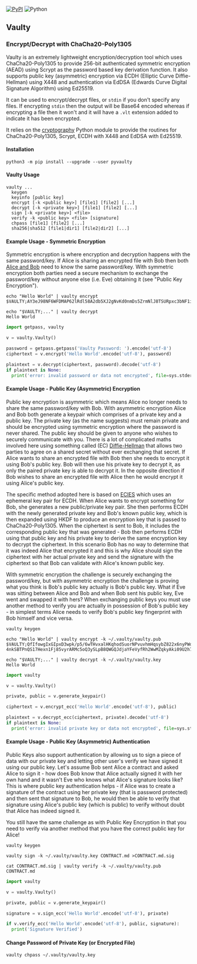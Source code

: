 [![PyPI](https://img.shields.io/pypi/v/pyvaulty.svg)](https://pypi.python.org/pypi/pyvaulty/)
![Python](https://img.shields.io/badge/python-≥&nbsp;3.6-brightgreen)

## Vaulty
### Encrypt/Decrypt with ChaCha20-Poly1305

Vaulty is an extremely lightweight encryption/decryption tool which uses ChaCha20-Poly1305 to provide 256-bit authenticated symmetric encryption (AEAD) using Scrypt as the password based key derivation function. It also supports public key (asymmetric) encryption via ECDH (Elliptic Curve Diffie-Hellman) using X448 and authentication via EdDSA (Edwards Curve Digital Signature Algorithm) using Ed25519.

It can be used to encrypt/decrypt files, or `stdin` if you don't specify any files. If encrypting `stdin` then the output will be Base64 encoded whereas if encrypting a file then it won't and it will have a `.vlt` extension added to indicate it has been encrypted.

It relies on the [cryptography](https://pypi.org/project/cryptography/) Python module to provide the routines for ChaCha20-Poly1305, Scrypt, ECDH with X448 and EdDSA with Ed25519.
 
#### Installation

```
python3 -m pip install --upgrade --user pyvaulty
```

#### Vaulty Usage

```
vaulty ...
  keygen
  keyinfo [public key]
  encrypt [-k <public key>] [file1] [file2] [...]
  decrypt [-k <private key>] [file1] [file2] [...]
  sign [-k <private key>] <file>
  verify -k <public key> <file> [signature]
  chpass [file1] [file2] [...]
  sha256|sha512 [file1|dir1] [file2|dir2] [...]
```

#### Example Usage - Symmetric Encryption

Symmetric encryption is where encryption and decryption happens with the same password/key. If Alice is sharing an encrypted file with Bob then both [Alice and Bob](https://en.wikipedia.org/wiki/Alice_and_Bob) need to know the same password/key. With symmetric encryption both parties need a secure mechanism to exchange the password/key without anyone else (i.e. Eve) obtaining it (see "Public Key Encryption").

```
echo "Hello World" | vaulty encrypt
$VAULTY;AY3eJ98NF6WFDMAP62lRdl58A2db5XJ2gNvKd0nmDs5ZrmNlJ8TSURpxc3bNF1iGw77dHA==

echo "$VAULTY;..." | vaulty decrypt
Hello World
```

```python
import getpass, vaulty

v = vaulty.Vaulty()

password = getpass.getpass('Vaulty Password: ').encode('utf-8')
ciphertext = v.encrypt('Hello World'.encode('utf-8'), password)

plaintext = v.decrypt(ciphertext, password).decode('utf-8')
if plaintext is None:
  print('error: invalid password or data not encrypted', file=sys.stderr)
```

#### Example Usage - Public Key (Asymmetric) Encryption

Public key encryption is asymmetric which means Alice no longer needs to share the same password/key with Bob. With asymmetric encryption Alice and Bob both generate a keypair which comprises of a private key and a public key. The private key (as the name suggests) must remain private and should be encrypted using symmetric encryption where the password is never shared. The public key should be given to anyone who wishes to securely communicate with you. There is a lot of complicated maths involved here using something called (EC) [Diffie-Hellman](https://en.wikipedia.org/wiki/Diffie%E2%80%93Hellman_key_exchange) that allows two parties to agree on a shared secret without ever exchanging that secret. If Alice wants to share an encrypted file with Bob then she needs to encrypt it using Bob's public key. Bob will then use his private key to decrypt it, as only the paired private key is able to decrypt it. In the opposite direction if Bob wishes to share an encrypted file with Alice then he would encrypt it using Alice's public key.

The specific method adopted here is based on [ECIES](https://en.wikipedia.org/wiki/Integrated_Encryption_Scheme) which uses an ephemeral key pair for ECDH. When Alice wants to encrypt something for Bob, she generates a new public/private key pair. She then performs ECDH with the newly generated private key and Bob's known public key, which is then expanded using HKDF to produce an encryption key that is passed to ChaCha20-Poly1305. When the ciphertext is sent to Bob, it includes the corresponding public key that was generated - Bob then performs ECDH using that public key and his private key to derive the same encryption key to decrypt the ciphertext. In this scenario Bob has no way to determine that it was indeed Alice that encrypted it and this is why Alice should sign the ciphertext with her actual private key and send the signature with the ciphertext so that Bob can validate with Alice's known public key.

With symmetric encryption the challenge is securely exchanging the password/key, but with asymmetric encryption the challenge is proving what you think is Bob's public key actually is Bob's public key. What if Eve was sitting between Alice and Bob and when Bob sent his public key, Eve went and swapped it with hers? When exchanging public keys you must use another method to verify you are actually in possession of Bob's public key - in simplest terms Alice needs to verify Bob's public key fingerprint with Bob himself and vice versa.

```
vaulty keygen

echo "Hello World" | vaulty encrypt -k ~/.vaulty/vaulty.pub
$VAULTY;QfIfowgIxGIpxD3wpk/p5/6wTHvxalHKqhodSuorNPvuvhmHqsybZ822x6nyPWdNsZnDVFKi
4nkSBTPnQS17Hexn1Fj85vyrARMc5oQ3ySLpB8QWGQJdjaYFeVyfRh2WwMZqkyAki09U2h7MMFBAbAc=

echo "$VAULTY;..." | vaulty decrypt -k ~/.vaulty/vaulty.key
Hello World
```

```python
import vaulty

v = vaulty.Vaulty()

private, public = v.generate_keypair()

ciphertext = v.encrypt_ecc('Hello World'.encode('utf-8'), public)

plaintext = v.decrypt_ecc(ciphertext, private).decode('utf-8')
if plaintext is None:
  print('error: invalid private key or data not encrypted', file=sys.stderr)
```

#### Example Usage - Public Key (Asymmetric) Authentication

Public Keys also support authentication by allowing us to sign a piece of data with our private key and letting other user's verify we have signed it using our public key. Let's assume Bob sent Alice a contract and asked Alice to sign it - how does Bob know that Alice actually signed it with her own hand and it wasn't Eve who knows what Alice's signature looks like? This is where public key authentication helps - if Alice was to create a signature of the contract using her private key (that is password protected) and then sent that signature to Bob, he would then be able to verify that signature using Alice's public key (which is public) to verify without doubt that Alice has indeed signed it.

You still have the same challenge as with Public Key Encryption in that you need to verify via another method that you have the correct public key for Alice!

```
vaulty keygen

vaulty sign -k ~/.vaulty/vaulty.key CONTRACT.md >CONTRACT.md.sig

cat CONTRACT.md.sig | vaulty verify -k ~/.vaulty/vaulty.pub CONTRACT.md 
```

```python
import vaulty

v = vaulty.Vaulty()

private, public = v.generate_keypair()

signature = v.sign_ecc('Hello World'.encode('utf-8'), private)

if v.verify_ecc('Hello World'.encode('utf-8'), public, signature):
  print('Signature Verified')
```

#### Change Password of Private Key (or Encrypted File)

```
vaulty chpass ~/.vaulty/vaulty.key
```
